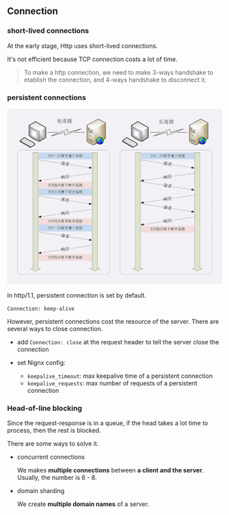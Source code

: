 ## Connection

### short-lived connections

At the early stage, Http uses short-lived connections.

It's not efficient because TCP connection costs a lot of time.

> To make a http connection, we need to make 3-ways handshake to etablish the connection, and 4-ways handshake to disconnect it.

### persistent connections

![short-long-connection](./img/short-long-connection.png)

In http/1.1, persistent connection is set by default.

```code
Connection: keep-alive
```

However, persistent connections cost the resource of the server. There are several ways to close connection.

- add `Connection: close` at the request header to tell the server close the connection

- set Nignx config:

  - `keepalive_timeout`: max keepalive time of a persistent connection
  - `keepalive_requests`: max number of requests of a persistent connection

### Head-of-line blocking

Since the request-response is in a queue, if the head takes a lot time to process, then the rest is blocked.

There are some ways to solve it.

- concurrent connections

  We makes **multiple connections** between **a client and the server**. Usually, the number is 6 - 8.

- domain sharding

  We create **multiple domain names** of a server.
